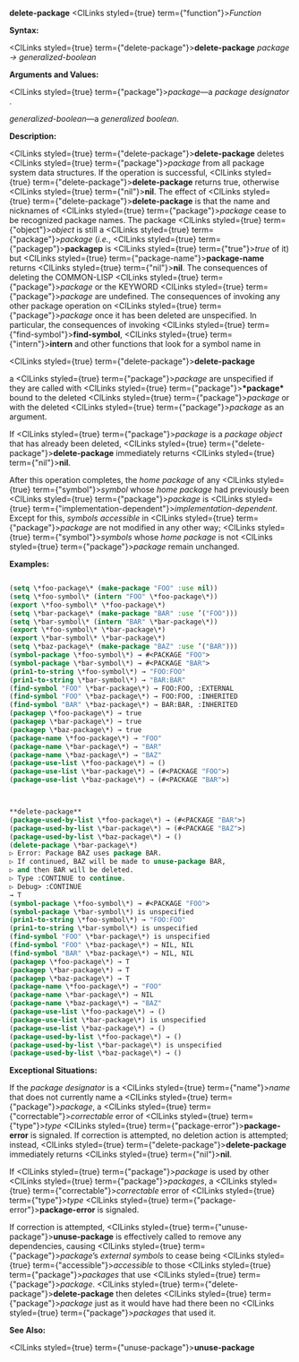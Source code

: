**delete-package** <ClLinks styled={true} term={"function"}><i>Function</i></ClLinks> 



**Syntax:** 



<ClLinks styled={true} term={"delete-package"}><b>delete-package</b></ClLinks> *package → generalized-boolean* 



**Arguments and Values:** 



<ClLinks styled={true} term={"package"}><i>package</i></ClLinks>—a *package designator* . 



*generalized-boolean*—a *generalized boolean*. 



**Description:** 



<ClLinks styled={true} term={"delete-package"}><b>delete-package</b></ClLinks> deletes <ClLinks styled={true} term={"package"}><i>package</i></ClLinks> from all package system data structures. If the operation is successful, <ClLinks styled={true} term={"delete-package"}><b>delete-package</b></ClLinks> returns true, otherwise <ClLinks styled={true} term={"nil"}><b>nil</b></ClLinks>. The effect of <ClLinks styled={true} term={"delete-package"}><b>delete-package</b></ClLinks> is that the name and nicknames of <ClLinks styled={true} term={"package"}><i>package</i></ClLinks> cease to be recognized package names. The package <ClLinks styled={true} term={"object"}><i>object</i></ClLinks> is still a <ClLinks styled={true} term={"package"}><i>package</i></ClLinks> (*i.e.*, <ClLinks styled={true} term={"packagep"}><b>packagep</b></ClLinks> is <ClLinks styled={true} term={"true"}><i>true</i></ClLinks> of it) but <ClLinks styled={true} term={"package-name"}><b>package-name</b></ClLinks> returns <ClLinks styled={true} term={"nil"}><b>nil</b></ClLinks>. The consequences of deleting the COMMON-LISP <ClLinks styled={true} term={"package"}><i>package</i></ClLinks> or the KEYWORD <ClLinks styled={true} term={"package"}><i>package</i></ClLinks> are undefined. The consequences of invoking any other package operation on <ClLinks styled={true} term={"package"}><i>package</i></ClLinks> once it has been deleted are unspecified. In particular, the consequences of invoking <ClLinks styled={true} term={"find-symbol"}><b>find-symbol</b></ClLinks>, <ClLinks styled={true} term={"intern"}><b>intern</b></ClLinks> and other functions that look for a symbol name in 







 



 



<ClLinks styled={true} term={"delete-package"}><b>delete-package</b></ClLinks> 



a <ClLinks styled={true} term={"package"}><i>package</i></ClLinks> are unspecified if they are called with <ClLinks styled={true} term={"package"}><b>\*package\*</b></ClLinks> bound to the deleted <ClLinks styled={true} term={"package"}><i>package</i></ClLinks> or with the deleted <ClLinks styled={true} term={"package"}><i>package</i></ClLinks> as an argument. 



If <ClLinks styled={true} term={"package"}><i>package</i></ClLinks> is a *package object* that has already been deleted, <ClLinks styled={true} term={"delete-package"}><b>delete-package</b></ClLinks> immediately returns <ClLinks styled={true} term={"nil"}><b>nil</b></ClLinks>. 



After this operation completes, the *home package* of any <ClLinks styled={true} term={"symbol"}><i>symbol</i></ClLinks> whose *home package* had previously been <ClLinks styled={true} term={"package"}><i>package</i></ClLinks> is <ClLinks styled={true} term={"implementation-dependent"}><i>implementation-dependent</i></ClLinks>. Except for this, *symbols accessible* in <ClLinks styled={true} term={"package"}><i>package</i></ClLinks> are not modified in any other way; <ClLinks styled={true} term={"symbol"}><i>symbols</i></ClLinks> whose *home package* is not <ClLinks styled={true} term={"package"}><i>package</i></ClLinks> remain unchanged. 



**Examples:**
```lisp

(setq \*foo-package\* (make-package "FOO" :use nil)) 
(setq \*foo-symbol\* (intern "FOO" \*foo-package\*)) 
(export \*foo-symbol\* \*foo-package\*) 
(setq \*bar-package\* (make-package "BAR" :use ’("FOO"))) 
(setq \*bar-symbol\* (intern "BAR" \*bar-package\*)) 
(export \*foo-symbol\* \*bar-package\*) 
(export \*bar-symbol\* \*bar-package\*) 
(setq \*baz-package\* (make-package "BAZ" :use ’("BAR"))) 
(symbol-package \*foo-symbol\*) → #<PACKAGE "FOO"> 
(symbol-package \*bar-symbol\*) → #<PACKAGE "BAR"> 
(prin1-to-string \*foo-symbol\*) → "FOO:FOO" 
(prin1-to-string \*bar-symbol\*) → "BAR:BAR" 
(find-symbol "FOO" \*bar-package\*) → FOO:FOO, :EXTERNAL 
(find-symbol "FOO" \*baz-package\*) → FOO:FOO, :INHERITED 
(find-symbol "BAR" \*baz-package\*) → BAR:BAR, :INHERITED 
(packagep \*foo-package\*) → true 
(packagep \*bar-package\*) → true 
(packagep \*baz-package\*) → true 
(package-name \*foo-package\*) → "FOO" 
(package-name \*bar-package\*) → "BAR" 
(package-name \*baz-package\*) → "BAZ" 
(package-use-list \*foo-package\*) → () 
(package-use-list \*bar-package\*) → (#<PACKAGE "FOO">) 
(package-use-list \*baz-package\*) → (#<PACKAGE "BAR">) 



**delete-package** 
(package-used-by-list \*foo-package\*) → (#<PACKAGE "BAR">) 
(package-used-by-list \*bar-package\*) → (#<PACKAGE "BAZ">) 
(package-used-by-list \*baz-package\*) → () 
(delete-package \*bar-package\*) 
▷ Error: Package BAZ uses package BAR. 
▷ If continued, BAZ will be made to unuse-package BAR, 
▷ and then BAR will be deleted. 
▷ Type :CONTINUE to continue. 
▷ Debug> :CONTINUE 
→ T 
(symbol-package \*foo-symbol\*) → #<PACKAGE "FOO"> 
(symbol-package \*bar-symbol\*) is unspecified 
(prin1-to-string \*foo-symbol\*) → "FOO:FOO" 
(prin1-to-string \*bar-symbol\*) is unspecified 
(find-symbol "FOO" \*bar-package\*) is unspecified 
(find-symbol "FOO" \*baz-package\*) → NIL, NIL 
(find-symbol "BAR" \*baz-package\*) → NIL, NIL 
(packagep \*foo-package\*) → T 
(packagep \*bar-package\*) → T 
(packagep \*baz-package\*) → T 
(package-name \*foo-package\*) → "FOO" 
(package-name \*bar-package\*) → NIL 
(package-name \*baz-package\*) → "BAZ" 
(package-use-list \*foo-package\*) → () 
(package-use-list \*bar-package\*) is unspecified 
(package-use-list \*baz-package\*) → () 
(package-used-by-list \*foo-package\*) → () 
(package-used-by-list \*bar-package\*) is unspecified 
(package-used-by-list \*baz-package\*) → () 

```
**Exceptional Situations:** 



If the *package designator* is a <ClLinks styled={true} term={"name"}><i>name</i></ClLinks> that does not currently name a <ClLinks styled={true} term={"package"}><i>package</i></ClLinks>, a <ClLinks styled={true} term={"correctable"}><i>correctable</i></ClLinks> error of <ClLinks styled={true} term={"type"}><i>type</i></ClLinks> <ClLinks styled={true} term={"package-error"}><b>package-error</b></ClLinks> is signaled. If correction is attempted, no deletion action is attempted; instead, <ClLinks styled={true} term={"delete-package"}><b>delete-package</b></ClLinks> immediately returns <ClLinks styled={true} term={"nil"}><b>nil</b></ClLinks>. 



If <ClLinks styled={true} term={"package"}><i>package</i></ClLinks> is used by other <ClLinks styled={true} term={"package"}><i>packages</i></ClLinks>, a <ClLinks styled={true} term={"correctable"}><i>correctable</i></ClLinks> error of <ClLinks styled={true} term={"type"}><i>type</i></ClLinks> <ClLinks styled={true} term={"package-error"}><b>package-error</b></ClLinks> is signaled. 



 



 



If correction is attempted, <ClLinks styled={true} term={"unuse-package"}><b>unuse-package</b></ClLinks> is effectively called to remove any dependencies, causing <ClLinks styled={true} term={"package"}><i>package</i></ClLinks>’s *external symbols* to cease being <ClLinks styled={true} term={"accessible"}><i>accessible</i></ClLinks> to those <ClLinks styled={true} term={"package"}><i>packages</i></ClLinks> that use <ClLinks styled={true} term={"package"}><i>package</i></ClLinks>. <ClLinks styled={true} term={"delete-package"}><b>delete-package</b></ClLinks> then deletes <ClLinks styled={true} term={"package"}><i>package</i></ClLinks> just as it would have had there been no <ClLinks styled={true} term={"package"}><i>packages</i></ClLinks> that used it. 



**See Also:** 



<ClLinks styled={true} term={"unuse-package"}><b>unuse-package</b></ClLinks> 



